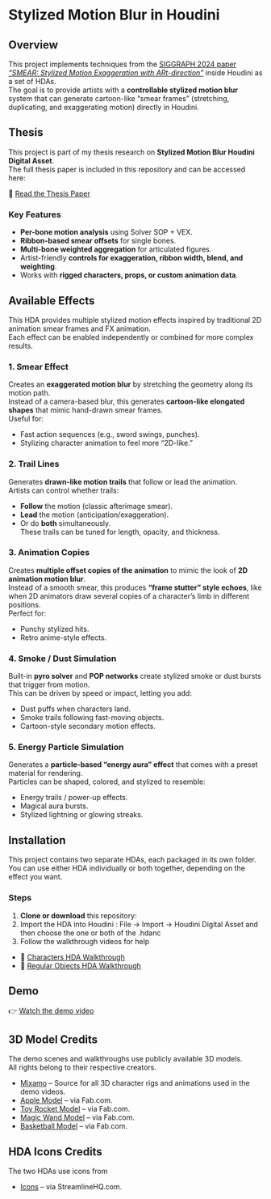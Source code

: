 # Stylized Motion Blur in Houdini

## Overview
This project implements techniques from the [SIGGRAPH 2024 paper *“SMEAR: Stylized Motion Exaggeration with ARt-direction”*](https://research.siggraph.org) inside Houdini as a set of HDAs.  
The goal is to provide artists with a **controllable stylized motion blur** system that can generate cartoon-like “smear frames” (stretching, duplicating, and exaggerating motion) directly in Houdini.

## Thesis
This project is part of my thesis research on **Stylized Motion Blur Houdini Digital Asset**.  
The full thesis paper is included in this repository and can be accessed here:

📄 [Read the Thesis Paper](Thesis_Paper.pdf)

### Key Features
- **Per-bone motion analysis** using Solver SOP + VEX.
- **Ribbon-based smear offsets** for single bones.  
- **Multi-bone weighted aggregation** for articulated figures.  
- Artist-friendly **controls for exaggeration, ribbon width, blend, and weighting**.  
- Works with **rigged characters, props, or custom animation data**.

## Available Effects

This HDA provides multiple stylized motion effects inspired by traditional 2D animation smear frames and FX animation.  
Each effect can be enabled independently or combined for more complex results.

### 1. Smear Effect
Creates an **exaggerated motion blur** by stretching the geometry along its motion path.  
Instead of a camera-based blur, this generates **cartoon-like elongated shapes** that mimic hand-drawn smear frames.  
Useful for:
- Fast action sequences (e.g., sword swings, punches).
- Stylizing character animation to feel more “2D-like.”

### 2. Trail Lines
Generates **drawn-like motion trails** that follow or lead the animation.  
Artists can control whether trails:
- **Follow** the motion (classic afterimage smear).  
- **Lead** the motion (anticipation/exaggeration).  
- Or do **both** simultaneously.  
These trails can be tuned for length, opacity, and thickness.

### 3. Animation Copies
Creates **multiple offset copies of the animation** to mimic the look of **2D animation motion blur**.  
Instead of a smooth smear, this produces **“frame stutter” style echoes**, like when 2D animators draw several copies of a character’s limb in different positions.  
Perfect for:
- Punchy stylized hits.
- Retro anime-style effects.

### 4. Smoke / Dust Simulation
Built-in **pyro solver** and **POP networks** create stylized smoke or dust bursts that trigger from motion.  
This can be driven by speed or impact, letting you add:
- Dust puffs when characters land.  
- Smoke trails following fast-moving objects.  
- Cartoon-style secondary motion effects.

### 5. Energy Particle Simulation
Generates a **particle-based “energy aura” effect** that comes with a preset material for rendering.  
Particles can be shaped, colored, and stylized to resemble:  
- Energy trails / power-up effects.  
- Magical aura bursts.  
- Stylized lightning or glowing streaks.  

## Installation

This project contains two separate HDAs, each packaged in its own folder.  
You can use either HDA individually or both together, depending on the effect you want.

### Steps
1. **Clone or download** this repository:
2. Import the HDA into Houdini : File → Import → Houdini Digital Asset and then choose the one or both of the .hdanc
3. Follow the walkthrough videos for help
- 🎥 [Characters HDA Walkthrough](Demos/Character_Demo.MOV)  
- 🎥 [Regular Objects HDA Walkthrough](Demos/Object_Demo.MOV) 
## Demo

👉 [Watch the demo video](Demos/Example_Renders.MOV)

## 3D Model Credits

The demo scenes and walkthroughs use publicly available 3D models.  
All rights belong to their respective creators.  

- [Mixamo](https://www.mixamo.com/) – Source for all 3D character rigs and animations used in the demo videos.  
- [Apple Model](https://www.fab.com/listings/34d0ab78-7287-4d36-954e-c3461231e3a8) – via Fab.com.  
- [Toy Rocket Model](https://www.fab.com/listings/b8be6c85-2d54-47cf-9010-7b3e9de0b33a) – via Fab.com.  
- [Magic Wand Model](https://www.fab.com/listings/0711299c-ca45-4315-8cb1-08592c77de62) – via Fab.com.  
- [Basketball Model](https://www.fab.com/listings/be7c485f-bd36-4313-97c5-1f1d8e6ac48f) – via Fab.com.


## HDA Icons Credits

The two HDAs use icons from  
- [Icons](https://www.streamlinehq.com/icons) – via StreamlineHQ.com.


